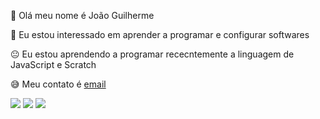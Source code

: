 👋 Olá meu nome é João Guilherme

👀 Eu estou interessado em aprender a programar e configurar softwares

😐 Eu estou aprendendo a programar rececntemente a linguagem de JavaScript e Scratch

😅 Meu contato é [email](thiago.costa.machado@escola.pr.gov.br)

![](https://img.shields.io/badge/GitHub%20Pages-222222?style=for-the-badge&logo=GitHub%20Pages&logoColor=white)
![](https://img.shields.io/badge/Scratch-4D97FF?style=for-the-badge&logo=Scratch&logoColor=white)
![](https://img.shields.io/badge/JavaScript-323330?style=for-the-badge&logo=javascript&logoColor=F7DF1E)
